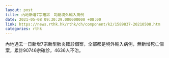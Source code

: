 ```yaml
---
layout: post
title: 內地新增7宗確診　均屬境外輸入病例
date: 2021-05-08 09:30:29.000000000 +08:00
link: https://news.rthk.hk/rthk/ch/component/k2/1589837-20210508.htm
categories: rthk
---
```


內地過去一日新增7宗新型肺炎確診個案，全部都是境外輸入病例，無新增死亡個案，累計90746宗確診，4636人不治。
